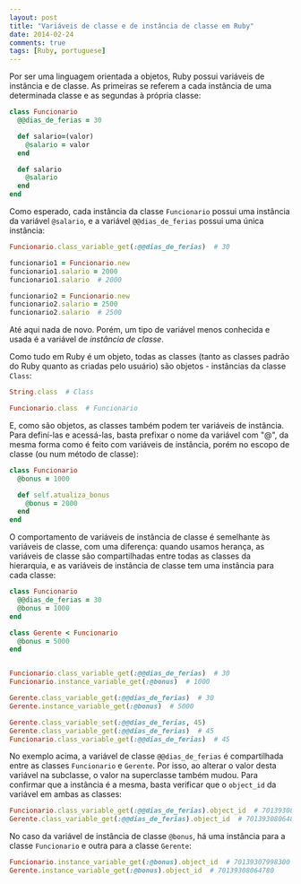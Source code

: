 ```yaml
---
layout: post
title: "Variáveis de classe e de instância de classe em Ruby"
date: 2014-02-24
comments: true
tags: [Ruby, portuguese]
---
```

Por ser uma linguagem orientada a objetos, Ruby possui variáveis de instância e de classe. As primeiras se referem a cada instância de uma determinada classe e as segundas à própria classe:

```ruby
class Funcionario
  @@dias_de_ferias = 30

  def salario=(valor)
    @salario = valor
  end

  def salario
    @salario
  end
end
```

Como esperado, cada instância da classe `Funcionario` possui uma instância da variável `@salario`, e a variável `@@dias_de_ferias` possui uma única instância:

```ruby
Funcionario.class_variable_get(:@@dias_de_ferias)  # 30

funcionario1 = Funcionario.new
funcionario1.salario = 2000
funcionario1.salario  # 2000

funcionario2 = Funcionario.new
funcionario2.salario = 2500
funcionario2.salario  # 2500
```

Até aqui nada de novo. Porém, um tipo de variável menos conhecida e usada é a variável de _instância de classe_.

Como tudo em Ruby é um objeto, todas as classes (tanto as classes padrão do Ruby quanto as criadas pelo usuário) são objetos - instâncias da classe `Class`:

```ruby
String.class  # Class

Funcionario.class  # Funcionario
```

E, como são objetos, as classes também podem ter variáveis de instância. Para definí-las e acessá-las, basta prefixar o nome da variável com "@", da mesma forma como é feito com variáveis de instância, porém no escopo de classe (ou num método de classe):

```ruby
class Funcionario
  @bonus = 1000

  def self.atualiza_bonus
    @bonus = 2000
  end
end
```

O comportamento de variáveis de instância de classe é semelhante às variáveis de classe, com uma diferença: quando usamos herança, as variáveis de classe são compartilhadas entre todas as classes da hierarquia, e as variáveis de instância de classe tem uma instância para cada classe:

```ruby
class Funcionario
  @@dias_de_ferias = 30
  @bonus = 1000
end

class Gerente < Funcionario
  @bonus = 5000
end


Funcionario.class_variable_get(:@@dias_de_ferias)  # 30
Funcionario.instance_variable_get(:@bonus)  # 1000

Gerente.class_variable_get(:@@dias_de_ferias)  # 30
Gerente.instance_variable_get(:@bonus)  # 5000

Gerente.class_variable_set(:@@dias_de_ferias, 45)
Gerente.class_variable_get(:@@dias_de_ferias)  # 45
Funcionario.class_variable_get(:@@dias_de_ferias)  # 45
```

No exemplo acima, a variável de classe `@@dias_de_ferias` é compartilhada entre as classes `Funcionario` e `Gerente`. Por isso, ao alterar o valor desta variável na subclasse, o valor na superclasse também mudou. Para confirmar que a instância é a mesma, basta verificar que o `object_id` da variável em ambas as classes:

```ruby
Funcionario.class_variable_get(:@@dias_de_ferias).object_id  # 70139308064800
Gerente.class_variable_get(:@@dias_de_ferias).object_id  # 70139308064800
```

No caso da variável de instância de classe `@bonus`, há uma instância para a classe `Funcionario` e outra para a classe `Gerente`:

```ruby
Funcionario.instance_variable_get(:@bonus).object_id  # 70139307998300
Gerente.instance_variable_get(:@bonus).object_id  # 70139308064780
```

